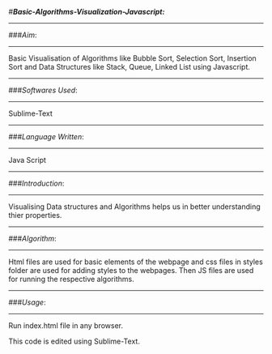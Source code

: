 #***Basic-Algorithms-Visualization-Javascript:***

----------
###*Aim*:

----------


Basic Visualisation of Algorithms like Bubble Sort, Selection Sort, Insertion Sort and Data Structures like Stack, Queue, Linked List using Javascript.

-------------
###*Softwares Used*:

-------------
Sublime-Text


-------------
###*Language Written*:

-------------
Java Script


-------------
###*Introduction*:

-------------
Visualising Data structures and Algorithms helps us in better understanding thier properties.

-------------
###*Algorithm*:

-------------
Html files are used for basic elements of the webpage and css files in styles folder are used for adding styles to the webpages. Then JS files are used for running the respective algorithms. 


-------------
###*Usage*:

-------------
Run index.html file in any browser.


This code is edited using Sublime-Text.

